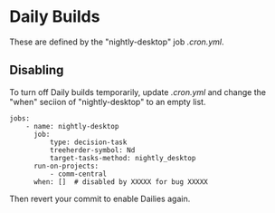 Daily Builds
============

These are defined by the "nightly-desktop" job *.cron.yml*.

## Disabling

To turn off Daily builds temporarily, update *.cron.yml* and change the "when" seciion of "nightly-desktop" to an empty list.

```
jobs:
    - name: nightly-desktop
      job:
          type: decision-task
          treeherder-symbol: Nd
          target-tasks-method: nightly_desktop
      run-on-projects:
          - comm-central
      when: []  # disabled by XXXXX for bug XXXXX
```

Then revert your commit to enable Dailies again.


